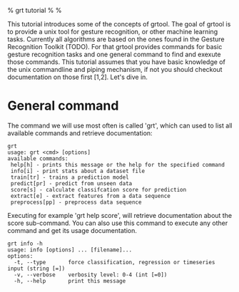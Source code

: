 % grt tutorial
% 
% 

 This tutorial introduces some of the concepts of grtool. The goal of grtool is to provide a unix tool for gesture recognition, or other machine learning tasks. Currently all algorithms are based on the ones found in the Gesture Recognition Toolkit (TODO). For that grtool provides commands for basic gesture recognition tasks and one general command to find and exexute those commands. This tutorial assumes that you have basic knowledge of the unix commandline and piping mechanism, if not you should checkout documentation on those first [1,2]. Let's dive in.

# General command
 The command we will use most often is called 'grt', which can used to list all available commands and retrieve documentation:

    grt
    usage: grt <cmd> [options]
    available commands: 
     help[h] - prints this message or the help for the specified command
     info[i] - print stats about a dataset file
     train[tr] - trains a prediction model
     predict[pr] - predict from unseen data
     score[s] - calculate classifcation score for prediction
     extract[e] - extract features from a data sequence
     preprocess[pp] - preprocess data sequence

 Executing for example 'grt help score', will retrieve documentation about the score sub-command. You can also use this command to execute any other command and get its usage documentation.

    grt info -h
    usage: info [options] ... [filename]...
    options:
      -t, --type       force classification, regression or timeseries input (string [=])
      -v, --verbose    verbosity level: 0-4 (int [=0])
      -h, --help       print this message

[1]: http://www.december.com/unix/tutor/pipesfilters.html
[2]: http://www.linfo.org/pipes.html

